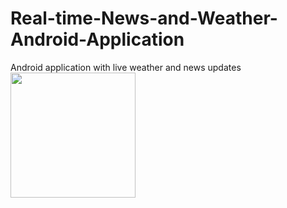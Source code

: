 # Real-time-News-and-Weather-Android-Application
<div>
Android application with live weather and news updates
<div>
<img width="200" src="https://user-images.githubusercontent.com/60020847/88992221-ab0ef400-d297-11ea-9151-512bef4cca1e.png">
